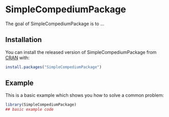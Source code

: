
# SimpleCompediumPackage

<!-- badges: start -->
<!-- badges: end -->

The goal of SimpleCompediumPackage is to ...

## Installation

You can install the released version of SimpleCompediumPackage from [CRAN](https://CRAN.R-project.org) with:

``` r
install.packages("SimpleCompediumPackage")
```

## Example

This is a basic example which shows you how to solve a common problem:

``` r
library(SimpleCompediumPackage)
## basic example code
```


